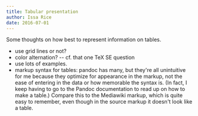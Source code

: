 ```yaml
---
title: Tabular presentation
author: Issa Rice
date: 2016-07-01
---
```


Some thoughts on how best to represent information on tables.

- use grid lines or not?
- color alternation? -- cf. that one TeX SE question
- use lots of examples.
- markup syntax for tables: pandoc has many, but they're all unintuitive for me because they optimize for appearance in the markup, not the ease of entering in the data or how memorable the syntax is.
(In fact, I keep having to go to the Pandoc documentation to read up on how to make a table.)
Compare this to the Mediawiki markup, which is quite easy to remember, even though in the source markup it doesn't look like a table.
